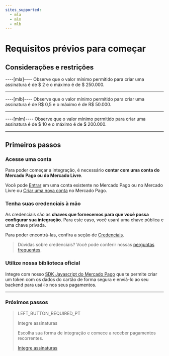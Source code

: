 ```yaml
---
sites_supported:
  - mla
  - mlm
  - mlb
---
```


# Requisitos prévios para começar

## Considerações e restrições

----[mla]----
Observe que o valor mínimo permitido para criar uma assinatura é de $ 2 e o máximo é de $ 250.000.

------------

----[mlb]----
Observe que o valor mínimo permitido para criar uma assinatura é de R$ 0,5 e o máximo é de R$ 50.000.

------------

----[mlm]----
Observe que o valor mínimo permitido para criar uma assinatura é de $ 10 e o máximo é de $ 200.000.

------------

## Primeiros passos

### Acesse uma conta

Para poder começar a integração, é necessário **contar com uma conta do Mercado Pago ou do Mercado Livre**.

Você pode [Entrar](https://www.mercadolibre.com/jms/[FAKER][GLOBALIZE][SITE_ID]/lgz/login?platform_id=mp&go=https://www.mercadopago[FAKER][URL][DOMAIN]/developers/pt/guides/online-payments/subscriptions/previous-requirements) em uma conta existente no Mercado Pago ou no Mercado Livre ou [Criar uma nova conta](https://www.mercadopago[FAKER][URL][DOMAIN]) no Mercado Pago.

### Tenha suas credenciais à mão

As credenciais são as **chaves que fornecemos para que você possa configurar sua integração**. Para este caso, você usará uma chave pública e uma chave privada.

Para poder encontrá-las, confira a seção de [Credenciais](https://www.mercadopago[FAKER][URL][DOMAIN]/developers/panel/credentials).

>Dúvidas sobre credenciais? Você pode conferir nossas [perguntas frequentes](https://www.mercadopago[FAKER][URL][DOMAIN]/developers/pt/guides/resources/faqs/credentials).


### Utilize nossa biblioteca oficial

Integre com nosso [SDK Javascript do Mercado Pago](https://www.mercadopago[FAKER][URL][DOMAIN]/developers/es/guides/sdks) que te permite criar um token com os dados do cartão de forma segura e enviá-lo ao seu backend para usá-lo nos seus pagamentos.


------------
### Próximos passos
> LEFT_BUTTON_REQUIRED_PT
>
> Integre assinaturas
>
> Escolha sua forma de integração e comece a receber pagamentos recorrentes.
>
> [Integre assinaturas](https://www.mercadopago[FAKER][URL][DOMAIN]/developers/pt/guides/online-payments/subscriptions/integration)
